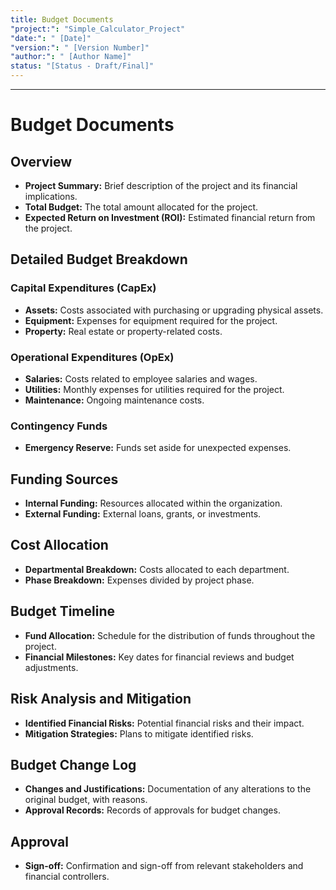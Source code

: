 ```yaml
---
title: Budget Documents
"project:": "Simple_Calculator_Project"
"date:": " [Date]"
"version:": " [Version Number]"
"author:": " [Author Name]"
status: "[Status - Draft/Final]"
---
```

---
# Budget Documents

## Overview

- **Project Summary:** Brief description of the project and its financial implications.
- **Total Budget:** The total amount allocated for the project.
- **Expected Return on Investment (ROI):** Estimated financial return from the project.

## Detailed Budget Breakdown

### Capital Expenditures (CapEx)

- **Assets:** Costs associated with purchasing or upgrading physical assets.
- **Equipment:** Expenses for equipment required for the project.
- **Property:** Real estate or property-related costs.

### Operational Expenditures (OpEx)

- **Salaries:** Costs related to employee salaries and wages.
- **Utilities:** Monthly expenses for utilities required for the project.
- **Maintenance:** Ongoing maintenance costs.

### Contingency Funds

- **Emergency Reserve:** Funds set aside for unexpected expenses.

## Funding Sources

- **Internal Funding:** Resources allocated within the organization.
- **External Funding:** External loans, grants, or investments.

## Cost Allocation

- **Departmental Breakdown:** Costs allocated to each department.
- **Phase Breakdown:** Expenses divided by project phase.

## Budget Timeline

- **Fund Allocation:** Schedule for the distribution of funds throughout the project.
- **Financial Milestones:** Key dates for financial reviews and budget adjustments.

## Risk Analysis and Mitigation

- **Identified Financial Risks:** Potential financial risks and their impact.
- **Mitigation Strategies:** Plans to mitigate identified risks.

## Budget Change Log

- **Changes and Justifications:** Documentation of any alterations to the original budget, with reasons.
- **Approval Records:** Records of approvals for budget changes.

## Approval

- **Sign-off:** Confirmation and sign-off from relevant stakeholders and financial controllers.
